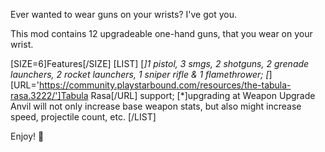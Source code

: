 Ever wanted to wear guns on your wrists? I've got you.

This mod contains 12 upgradeable one-hand guns, that you wear on your wrist.

[SIZE=6]Features[/SIZE]
[LIST]
[*]1 pistol, 3 smgs, 2 shotguns, 2 grenade launchers, 2 rocket launchers, 1 sniper rifle & 1 flamethrower;
[*][URL='https://community.playstarbound.com/resources/the-tabula-rasa.3222/']Tabula Rasa[/URL] support;
[*]upgrading at Weapon Upgrade Anvil will not only increase base weapon stats, but also might increase speed, projectile count, etc.
[/LIST]

Enjoy! 💙
